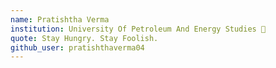 ```yaml
---
name: Pratishtha Verma 
institution: University Of Petroleum And Energy Studies 🚩 
quote: Stay Hungry. Stay Foolish. 
github_user: pratishthaverma04
---
```

